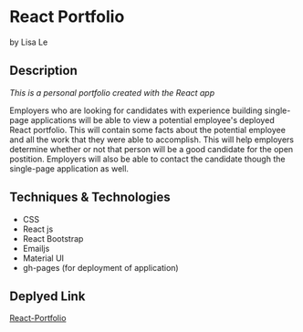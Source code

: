 # React Portfolio

by Lisa Le

## Description

_This is a personal portfolio created with the React app_

Employers who are looking for candidates with experience building single-page applications will be able to view a potential employee's deployed React portfolio. This will contain some facts about the potential employee and all the work that they were able to accomplish. This will help employers determine whether or not that person will be a good candidate for the open postition. Employers will also be able to contact the candidate though the single-page application as well.

## Techniques & Technologies

- CSS
- React js
- React Bootstrap
- Emailjs
- Material UI
- gh-pages (for deployment of application)

## Deplyed Link

[React-Portfolio](https://lisatle.github.io/React-portfolio/)
